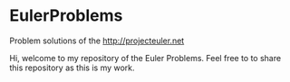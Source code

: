 EulerProblems
=============

Problem solutions of the http://projecteuler.net


Hi, welcome to my repository of the Euler Problems. Feel free to to
share this repository as this is my work. 
